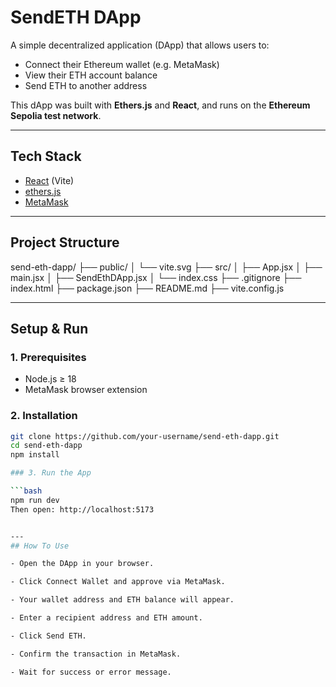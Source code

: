 #  SendETH DApp

A simple decentralized application (DApp) that allows users to:

- Connect their Ethereum wallet (e.g. MetaMask)
- View their ETH account balance
- Send ETH to another address

This dApp was built with **Ethers.js** and **React**, and runs on the **Ethereum Sepolia test network**.

---

##  Tech Stack

- [React](https://react.dev/) (Vite)
- [ethers.js](https://docs.ethers.org/)
- [MetaMask](https://metamask.io/)

---

##  Project Structure

send-eth-dapp/
├── public/
│   └── vite.svg
├── src/
│   ├── App.jsx
│   ├── main.jsx
│   ├── SendEthDApp.jsx
│   └── index.css
├── .gitignore
├── index.html
├── package.json
├── README.md
├── vite.config.js


---

##  Setup & Run

### 1. Prerequisites

- Node.js ≥ 18
- MetaMask browser extension

### 2. Installation

```bash
git clone https://github.com/your-username/send-eth-dapp.git
cd send-eth-dapp
npm install

### 3. Run the App

```bash
npm run dev
Then open: http://localhost:5173


---
## How To Use

- Open the DApp in your browser.

- Click Connect Wallet and approve via MetaMask.

- Your wallet address and ETH balance will appear.

- Enter a recipient address and ETH amount.

- Click Send ETH.

- Confirm the transaction in MetaMask.

- Wait for success or error message.


